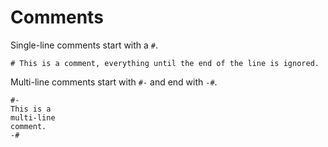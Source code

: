 # Comments 

Single-line comments start with a `#`. 

```koto
# This is a comment, everything until the end of the line is ignored.
```

Multi-line comments start with `#-` and end with `-#`.

```koto
#- 
This is a 
multi-line 
comment.
-#
```

